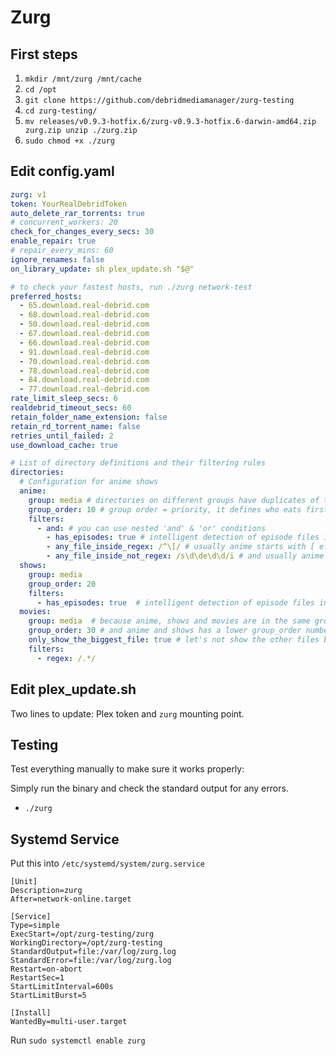 # Zurg

## First steps

1. `mkdir /mnt/zurg /mnt/cache`
2. `cd /opt`
3. `git clone https://github.com/debridmediamanager/zurg-testing`
4. `cd zurg-testing/`
5. `mv releases/v0.9.3-hotfix.6/zurg-v0.9.3-hotfix.6-darwin-amd64.zip zurg.zip unzip ./zurg.zip`
6. `sudo chmod +x ./zurg`

## Edit config.yaml

```yaml
zurg: v1
token: YourRealDebridToken
auto_delete_rar_torrents: true
# concurrent_workers: 20
check_for_changes_every_secs: 30
enable_repair: true
# repair_every_mins: 60
ignore_renames: false
on_library_update: sh plex_update.sh "$@"

# to check your fastest hosts, run ./zurg network-test
preferred_hosts:
  - 65.download.real-debrid.com
  - 68.download.real-debrid.com
  - 50.download.real-debrid.com
  - 67.download.real-debrid.com
  - 66.download.real-debrid.com
  - 91.download.real-debrid.com
  - 70.download.real-debrid.com
  - 78.download.real-debrid.com
  - 84.download.real-debrid.com
  - 77.download.real-debrid.com
rate_limit_sleep_secs: 6
realdebrid_timeout_secs: 60
retain_folder_name_extension: false
retain_rd_torrent_name: false
retries_until_failed: 2
use_download_cache: true

# List of directory definitions and their filtering rules
directories:
  # Configuration for anime shows
  anime:
    group: media # directories on different groups have duplicates of the same torrent
    group_order: 10 # group order = priority, it defines who eats first on a group
    filters:
      - and: # you can use nested 'and' & 'or' conditions
        - has_episodes: true # intelligent detection of episode files inside a torrent
        - any_file_inside_regex: /^\[/ # usually anime starts with [ e.g. [SubsPlease]
        - any_file_inside_not_regex: /s\d\de\d\d/i # and usually anime doesn't use SxxExx
  shows:
    group: media
    group_order: 20
    filters:
      - has_episodes: true  # intelligent detection of episode files inside a torrent
  movies:
    group: media  # because anime, shows and movies are in the same group,
    group_order: 30 # and anime and shows has a lower group_order number than movies, all torrents that doesn't fall into the previous 2 will fall into movies
    only_show_the_biggest_file: true # let's not show the other files besides the movie itself
    filters:
      - regex: /.*/
```

## Edit plex\_update.sh

Two lines to update: Plex token and `zurg` mounting point.

## Testing

Test everything manually to make sure it works properly:

Simply run the binary and check the standard output for any errors.

* `./zurg`

## Systemd Service

Put this into `/etc/systemd/system/zurg.service`

```
[Unit]
Description=zurg
After=network-online.target

[Service]
Type=simple
ExecStart=/opt/zurg-testing/zurg
WorkingDirectory=/opt/zurg-testing
StandardOutput=file:/var/log/zurg.log
StandardError=file:/var/log/zurg.log
Restart=on-abort
RestartSec=1
StartLimitInterval=600s
StartLimitBurst=5

[Install]
WantedBy=multi-user.target
```

Run `sudo systemctl enable zurg`

